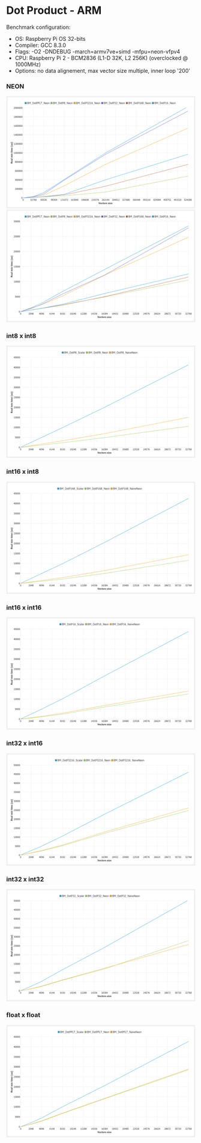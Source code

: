 # Dot Product - ARM

Benchmark configuration:
- OS: Raspberry Pi OS 32-bits
- Compiler: GCC 8.3.0
- Flags: -O2 -DNDEBUG -march=armv7ve+simd -mfpu=neon-vfpv4
- CPU: Raspberry Pi 2 - BCM2836 (L1-D 32K, L2 256K) (overclocked @ 1000MHz)
- Options: no data alignement, max vector size multiple, inner loop '200'


### NEON

![Screenshot_00](../../docs/DotProd/ARM/DotProd_RPi2_Gcc_neon_high.png)
![Screenshot_01](../../docs/DotProd/ARM/DotProd_RPi2_Gcc_neon.png)


### int8 x int8

![Screenshot_04](../../docs/DotProd/ARM/DotProd_RPi2_Gcc_i8.png)


### int16 x int8

![Screenshot_06](../../docs/DotProd/ARM/DotProd_RPi2_Gcc_i16i8.png)


### int16 x int16

![Screenshot_07](../../docs/DotProd/ARM/DotProd_RPi2_Gcc_i16.png)


### int32 x int16

![Screenshot_08](../../docs/DotProd/ARM/DotProd_RPi2_Gcc_i32i16.png)


### int32 x int32

![Screenshot_09](../../docs/DotProd/ARM/DotProd_RPi2_Gcc_i32.png)


### float x float

![Screenshot_10](../../docs/DotProd/ARM/DotProd_RPi2_Gcc_flt.png)
